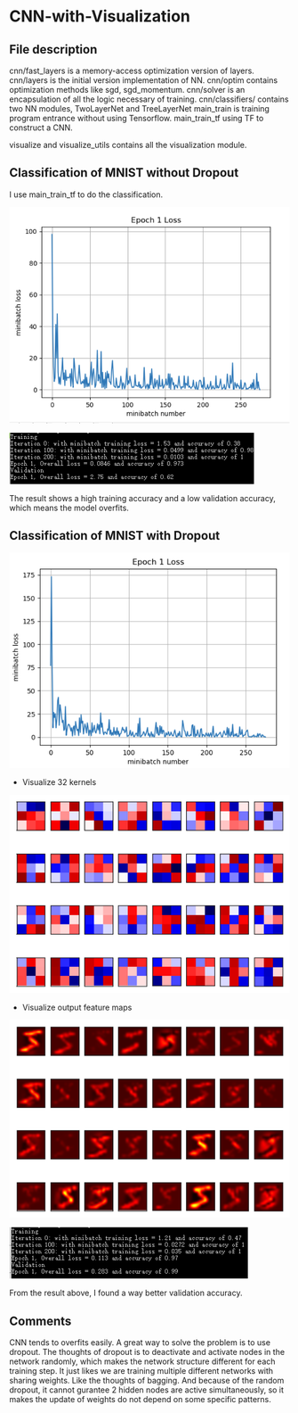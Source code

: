 # CNN-with-Visualization

File description
---
cnn/fast_layers is a memory-access optimization version of layers.
cnn/layers is the initial version implementation of NN.
cnn/optim contains optimization methods like sgd, sgd_momentum.
cnn/solver is an encapsulation of all the logic necessary of training.
cnn/classifiers/ contains two NN modules, TwoLayerNet and TreeLayerNet
main_train is training program entrance without using Tensorflow.
main_train_tf using TF to construct a CNN.

visualize and visualize_utils contains all the visualization module.

Classification of MNIST without Dropout
---
I use main_train_tf to do the classification.


![](https://github.com/mungsoo/CNN-with-Visualization/blob/master/images/loss.jpg?raw=true)

![](https://github.com/mungsoo/CNN-with-Visualization/blob/master/images/result1.jpg?raw=true)

The result shows a high training accuracy and a low validation accuracy, which means the model overfits.

Classification of MNIST with Dropout
---

![](https://github.com/mungsoo/CNN-with-Visualization/blob/master/images/loss_drop.jpg?raw=true)

* Visualize 32 kernels

![](https://github.com/mungsoo/CNN-with-Visualization/blob/master/images/conv_filter.png?raw=true)

* Visualize output feature maps

![](https://github.com/mungsoo/CNN-with-Visualization/blob/master/images/embed.png?raw=true)

![](https://github.com/mungsoo/CNN-with-Visualization/blob/master/images/result2.jpg?raw=true)

From the result above, I found a way better validation accuracy.


Comments
--
CNN tends to overfits easily. A great way to solve the problem is to use dropout. The thoughts of dropout is
to deactivate and activate nodes in the network randomly, which makes the network structure different for each
training step. It just likes we are training multiple different networks with sharing weights. Like the thoughts
of bagging. And because of the random dropout, it cannot gurantee 2 hidden nodes are active simultaneously, so it
makes the update of weights do not depend on some specific patterns. 
